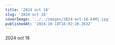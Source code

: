 ```yaml
---
title: '2024 oct 18'
slug: '2024-oct-18'
coverImage: '../../images/2024-oct-18-E4Mj.jpg'
publishedAt: '2024-10-18T16:02:28.263Z'
---
```


2024 oct 18